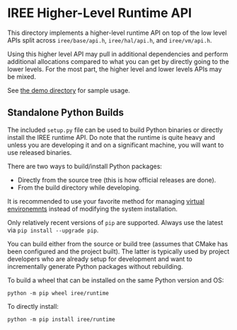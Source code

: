 # IREE Higher-Level Runtime API

This directory implements a higher-level runtime API on top of the low level
APIs split across `iree/base/api.h`, `iree/hal/api.h`, and `iree/vm/api.h`.

Using this higher level API may pull in additional dependencies and perform
additional allocations compared to what you can get by directly going to the
lower levels. For the most part, the higher level and lower levels APIs may be
mixed.

See [the demo directory](./demo/) for sample usage.

## Standalone Python Builds

The included `setup.py` file can be used to build Python binaries or directly
install the IREE runtime API. Do note that the runtime is quite heavy and
unless you are developing it and on a significant machine, you will want to
use released binaries.

There are two ways to build/install Python packages:

* Directly from the source tree (this is how official releases are done).
* From the build directory while developing.

It is recommended to use your favorite method for managing
[virtual environemnts](https://docs.python.org/3/library/venv.html) instead
of modifying the system installation.

Only relatively recent versions of `pip` are supported. Always use the latest
via `pip install --upgrade pip`.

You can build either from the source or build tree (assumes that CMake has
been configured and the project built). The latter is typically used by
project developers who are already setup for development and want to
incrementally generate Python packages without rebuilding.

To build a wheel that can be installed on the same Python version and OS:

```
python -m pip wheel iree/runtime
```

To directly install:

```
python -m pip install iree/runtime
```
